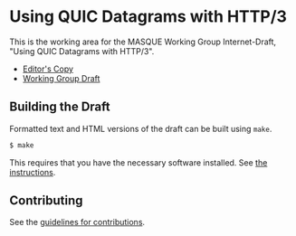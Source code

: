 # Using QUIC Datagrams with HTTP/3

This is the working area for the MASQUE Working Group Internet-Draft, "Using QUIC Datagrams with HTTP/3".

* [Editor's Copy](https://github.com/ietf-wg-masque/draft-ietf-masque-h3-datagram/draft-ietf-masque-h3-datagram.html)
* [Working Group Draft](https://tools.ietf.org/html/draft-ietf-masque-h3-datagram)

## Building the Draft

Formatted text and HTML versions of the draft can be built using `make`.

```sh
$ make
```

This requires that you have the necessary software installed.  See
[the instructions](https://github.com/martinthomson/i-d-template/blob/master/doc/SETUP.md).


## Contributing

See the
[guidelines for contributions](https://github.com/ietf-wg-masque/draft-ietf-masque-h3-datagram/blob/master/CONTRIBUTING.md).
